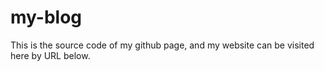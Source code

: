 # my-blog
This is the source code of my github page, and my website can be visited here by URL below.
